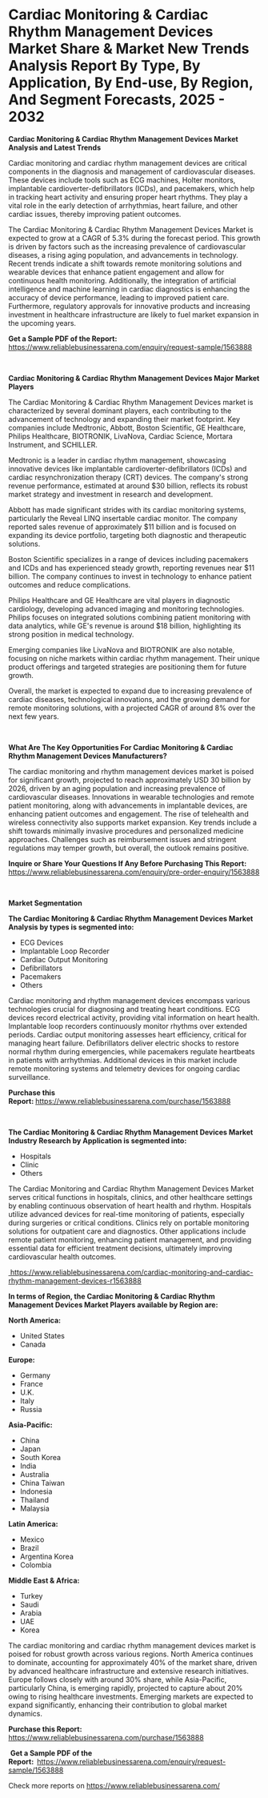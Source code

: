 <p><h1>Cardiac Monitoring & Cardiac Rhythm Management Devices Market Share & Market New Trends Analysis Report By Type, By Application, By End-use, By Region, And Segment Forecasts, 2025 - 2032</h1></p><p><strong>Cardiac Monitoring & Cardiac Rhythm Management Devices Market Analysis and Latest Trends</strong></p>
<p><p>Cardiac monitoring and cardiac rhythm management devices are critical components in the diagnosis and management of cardiovascular diseases. These devices include tools such as ECG machines, Holter monitors, implantable cardioverter-defibrillators (ICDs), and pacemakers, which help in tracking heart activity and ensuring proper heart rhythms. They play a vital role in the early detection of arrhythmias, heart failure, and other cardiac issues, thereby improving patient outcomes.</p><p>The Cardiac Monitoring & Cardiac Rhythm Management Devices Market is expected to grow at a CAGR of 5.3% during the forecast period. This growth is driven by factors such as the increasing prevalence of cardiovascular diseases, a rising aging population, and advancements in technology. Recent trends indicate a shift towards remote monitoring solutions and wearable devices that enhance patient engagement and allow for continuous health monitoring. Additionally, the integration of artificial intelligence and machine learning in cardiac diagnostics is enhancing the accuracy of device performance, leading to improved patient care. Furthermore, regulatory approvals for innovative products and increasing investment in healthcare infrastructure are likely to fuel market expansion in the upcoming years.</p></p>
<p><strong>Get a Sample PDF of the Report:&nbsp;</strong> <a href="https://www.reliablebusinessarena.com/enquiry/request-sample/1563888?utm_campaign=2795&utm_medium=2&utm_source=Github&utm_content=ia&utm_term=03032025&utm_id=cardiac-monitoring-cardiac-rhythm-management-devices">https://www.reliablebusinessarena.com/enquiry/request-sample/1563888</a></p>
<p>&nbsp;</p>
<p><strong>Cardiac Monitoring & Cardiac Rhythm Management Devices Major Market Players</strong></p>
<p><p>The Cardiac Monitoring & Cardiac Rhythm Management Devices market is characterized by several dominant players, each contributing to the advancement of technology and expanding their market footprint. Key companies include Medtronic, Abbott, Boston Scientific, GE Healthcare, Philips Healthcare, BIOTRONIK, LivaNova, Cardiac Science, Mortara Instrument, and SCHILLER.</p><p>Medtronic is a leader in cardiac rhythm management, showcasing innovative devices like implantable cardioverter-defibrillators (ICDs) and cardiac resynchronization therapy (CRT) devices. The company's strong revenue performance, estimated at around $30 billion, reflects its robust market strategy and investment in research and development.</p><p>Abbott has made significant strides with its cardiac monitoring systems, particularly the Reveal LINQ insertable cardiac monitor. The company reported sales revenue of approximately $11 billion and is focused on expanding its device portfolio, targeting both diagnostic and therapeutic solutions.</p><p>Boston Scientific specializes in a range of devices including pacemakers and ICDs and has experienced steady growth, reporting revenues near $11 billion. The company continues to invest in technology to enhance patient outcomes and reduce complications.</p><p>Philips Healthcare and GE Healthcare are vital players in diagnostic cardiology, developing advanced imaging and monitoring technologies. Philips focuses on integrated solutions combining patient monitoring with data analytics, while GE's revenue is around $18 billion, highlighting its strong position in medical technology.</p><p>Emerging companies like LivaNova and BIOTRONIK are also notable, focusing on niche markets within cardiac rhythm management. Their unique product offerings and targeted strategies are positioning them for future growth.</p><p>Overall, the market is expected to expand due to increasing prevalence of cardiac diseases, technological innovations, and the growing demand for remote monitoring solutions, with a projected CAGR of around 8% over the next few years.</p></p>
<p>&nbsp;</p>
<p><strong>What Are The Key Opportunities For Cardiac Monitoring & Cardiac Rhythm Management Devices Manufacturers?</strong></p>
<p><p>The cardiac monitoring and rhythm management devices market is poised for significant growth, projected to reach approximately USD 30 billion by 2026, driven by an aging population and increasing prevalence of cardiovascular diseases. Innovations in wearable technologies and remote patient monitoring, along with advancements in implantable devices, are enhancing patient outcomes and engagement. The rise of telehealth and wireless connectivity also supports market expansion. Key trends include a shift towards minimally invasive procedures and personalized medicine approaches. Challenges such as reimbursement issues and stringent regulations may temper growth, but overall, the outlook remains positive.</p></p>
<p><strong>Inquire or Share Your Questions If Any Before Purchasing This Report:</strong> <a href="https://www.reliablebusinessarena.com/enquiry/pre-order-enquiry/1563888?utm_campaign=2795&utm_medium=2&utm_source=Github&utm_content=ia&utm_term=03032025&utm_id=cardiac-monitoring-cardiac-rhythm-management-devices">https://www.reliablebusinessarena.com/enquiry/pre-order-enquiry/1563888</a></p>
<p>&nbsp;</p>
<p><strong>Market Segmentation</strong></p>
<p><strong>The Cardiac Monitoring & Cardiac Rhythm Management Devices Market Analysis by types is segmented into:</strong></p>
<p><ul><li>ECG Devices</li><li>Implantable Loop Recorder</li><li>Cardiac Output Monitoring</li><li>Defibrillators</li><li>Pacemakers</li><li>Others</li></ul></p>
<p><p>Cardiac monitoring and rhythm management devices encompass various technologies crucial for diagnosing and treating heart conditions. ECG devices record electrical activity, providing vital information on heart health. Implantable loop recorders continuously monitor rhythms over extended periods. Cardiac output monitoring assesses heart efficiency, critical for managing heart failure. Defibrillators deliver electric shocks to restore normal rhythm during emergencies, while pacemakers regulate heartbeats in patients with arrhythmias. Additional devices in this market include remote monitoring systems and telemetry devices for ongoing cardiac surveillance.</p></p>
<p><strong>Purchase this Report:&nbsp;</strong><a href="https://www.reliablebusinessarena.com/purchase/1563888?utm_campaign=2795&utm_medium=2&utm_source=Github&utm_content=ia&utm_term=03032025&utm_id=cardiac-monitoring-cardiac-rhythm-management-devices">https://www.reliablebusinessarena.com/purchase/1563888</a></p>
<p>&nbsp;</p>
<p><strong>The Cardiac Monitoring & Cardiac Rhythm Management Devices Market Industry Research by Application is segmented into:</strong></p>
<p><ul><li>Hospitals</li><li>Clinic</li><li>Others</li></ul></p>
<p><p>The Cardiac Monitoring and Cardiac Rhythm Management Devices Market serves critical functions in hospitals, clinics, and other healthcare settings by enabling continuous observation of heart health and rhythm. Hospitals utilize advanced devices for real-time monitoring of patients, especially during surgeries or critical conditions. Clinics rely on portable monitoring solutions for outpatient care and diagnostics. Other applications include remote patient monitoring, enhancing patient management, and providing essential data for efficient treatment decisions, ultimately improving cardiovascular health outcomes.</p></p>
<p><a href="https://www.reliablebusinessarena.com/cardiac-monitoring-and-cardiac-rhythm-management-devices-r1563888?utm_campaign=2795&utm_medium=2&utm_source=Github&utm_content=ia&utm_term=03032025&utm_id=cardiac-monitoring-cardiac-rhythm-management-devices">&nbsp;https://www.reliablebusinessarena.com/cardiac-monitoring-and-cardiac-rhythm-management-devices-r1563888</a></p>
<p><strong>In terms of Region, the Cardiac Monitoring & Cardiac Rhythm Management Devices Market Players available by Region are:</strong></p>
<p>
    <p> <strong> North America: </strong>
        <ul>
            <li>United States</li>
            <li>Canada</li>
        </ul>
        </p> 
    <p> <strong> Europe: </strong>
        <ul>
            <li>Germany</li>
            <li>France</li>
            <li>U.K.</li>
            <li>Italy</li>
            <li>Russia</li>
        </ul>
        </p> 
    <p> <strong> Asia-Pacific: </strong>
        <ul>
            <li>China</li>
            <li>Japan</li>
            <li>South Korea</li>
            <li>India</li>
            <li>Australia</li>
            <li>China Taiwan</li>
            <li>Indonesia</li>
            <li>Thailand</li>
            <li>Malaysia</li>
        </ul>
        </p> 
    <p> <strong> Latin America: </strong>
        <ul>
            <li>Mexico</li>
            <li>Brazil</li>
            <li>Argentina Korea</li>
            <li>Colombia</li>
        </ul>
        </p> 
    <p> <strong> Middle East & Africa: </strong>
        <ul>
            <li>Turkey</li>
            <li>Saudi</li>
            <li>Arabia</li>
            <li>UAE</li>
            <li>Korea</li>
        </ul>
    </p>
    </p>
<p><p>The cardiac monitoring and cardiac rhythm management devices market is poised for robust growth across various regions. North America continues to dominate, accounting for approximately 40% of the market share, driven by advanced healthcare infrastructure and extensive research initiatives. Europe follows closely with around 30% share, while Asia-Pacific, particularly China, is emerging rapidly, projected to capture about 20% owing to rising healthcare investments. Emerging markets are expected to expand significantly, enhancing their contribution to global market dynamics.</p></p>
<p><strong>Purchase this Report: </strong><a href="https://www.reliablebusinessarena.com/purchase/1563888?utm_campaign=2795&utm_medium=2&utm_source=Github&utm_content=ia&utm_term=03032025&utm_id=cardiac-monitoring-cardiac-rhythm-management-devices">https://www.reliablebusinessarena.com/purchase/1563888</a></p>
<p>&nbsp;<strong>Get a Sample PDF of the Report:&nbsp;&nbsp;</strong><a href="https://www.reliablebusinessarena.com/enquiry/request-sample/1563888?utm_campaign=2795&utm_medium=2&utm_source=Github&utm_content=ia&utm_term=03032025&utm_id=cardiac-monitoring-cardiac-rhythm-management-devices">https://www.reliablebusinessarena.com/enquiry/request-sample/1563888</a></p>
<p><strong></strong></p>
<p>Check more reports on <a href="https://www.reliablebusinessarena.com/?utm_campaign=2795&utm_medium=2&utm_source=Github&utm_content=ia&utm_term=03032025&utm_id=cardiac-monitoring-cardiac-rhythm-management-devices">https://www.reliablebusinessarena.com/</a></p>